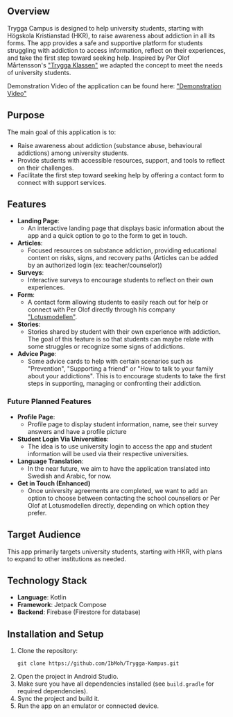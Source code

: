 ## Overview
Trygga Campus is designed to help university students, starting with Högskola Kristianstad (HKR), to raise awareness about addiction in all its forms. 
The app provides a safe and supportive platform for students struggling with addiction to access information, reflect on their experiences, and take the first step toward seeking help. 
Inspired by Per Olof Mårtensson's ["Trygga Klassen"](https://tryggaklassen.se/) we adapted the concept to meet the needs of university students.

Demonstration Video of the application can be found here: ["Demonstration Video"](https://drive.google.com/file/d/1aV7b9xLmaFKdzx-TV30xixSAnBv16wVk/view)

## Purpose
The main goal of this application is to:
- Raise awareness about addiction (substance abuse, behavioural addictions) among university students.
- Provide students with accessible resources, support, and tools to reflect on their challenges.
- Facilitate the first step toward seeking help by offering a contact form to connect with support services.

## Features
- **Landing Page**:
  - An interactive landing page that displays basic information about the app and a quick option to go to the form to get in touch.
- **Articles**: 
  - Focused resources on substance addiction, providing educational content on risks, signs, and recovery paths (Articles can be added by an authorized login (ex: teacher/counselor))
- **Surveys**: 
  - Interactive surveys to encourage students to reflect on their own experiences.
- **Form**: 
  - A contact form allowing students to easily reach out for help or connect with Per Olof directly through his company ["Lotusmodellen"](https://lotusmodellen.se/wp/).
- **Stories**:
  - Stories shared by student with their own experience with addiction. The goal of this feature is so that students can maybe relate with some struggles or recognize some signs of addictions.
- **Advice Page**:  
  - Some advice cards to help with certain scenarios such as "Prevention", "Supporting a friend" or "How to talk to your family about your addictions". This is to encourage students to take the first steps in supporting, managing or confronting their addiction.

### Future Planned Features
- **Profile Page**:
   - Profile page to display student information, name, see their survey answers and have a profile picture
- **Student Login Via Universities**:
   - The idea is to use university login to access the app and student information will be used via their respective universities.
- **Language Translation**:
   - In the near future, we aim to have the application translated into Swedish and Arabic, for now.
- **Get in Touch (Enhanced)**
   - Once university agreements are completed, we want to add an option to choose between contacting the school counsellors or Per Olof at Lotusmodellen directly, depending on which option they prefer.

## Target Audience
This app primarily targets university students, starting with HKR, with plans to expand to other institutions as needed.

## Technology Stack
- **Language**: Kotlin
- **Framework**: Jetpack Compose
- **Backend**: Firebase (Firestore for database)

## Installation and Setup
1. Clone the repository:
   ```
   git clone https://github.com/IbMoh/Trygga-Kampus.git
   ```
2. Open the project in Android Studio.
3. Make sure you have all dependencies installed (see `build.gradle` for required dependencies).
4. Sync the project and build it.
5. Run the app on an emulator or connected device.
